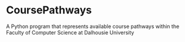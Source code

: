 # CoursePathways
A Python program that represents available course pathways within the Faculty of Computer Science at Dalhousie University
